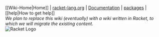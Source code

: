 [[Wiki-Home|Home]]  |  [racket-lang.org](http://racket-lang.org)  |  [Documentation](https://docs.racket-lang.org)  |  [packages](https://pkgs.racket-lang.org)  |  [[help|How to get help]]  
_We plan to replace this wiki (eventually) with a wiki written in Racket, to which we will migrate the existing content._  
![Racket Logo](https://racket-lang.org/logo-and-text-1-2.png)   